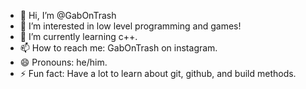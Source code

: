 - 👋 Hi, I’m @GabOnTrash
- 👀 I’m interested in low level programming and games!
- 🌱 I’m currently learning c++.
- 📫 How to reach me: GabOnTrash on instagram.
- 😄 Pronouns: he/him.
- ⚡ Fun fact: Have a lot to learn about git, github, and build methods.

